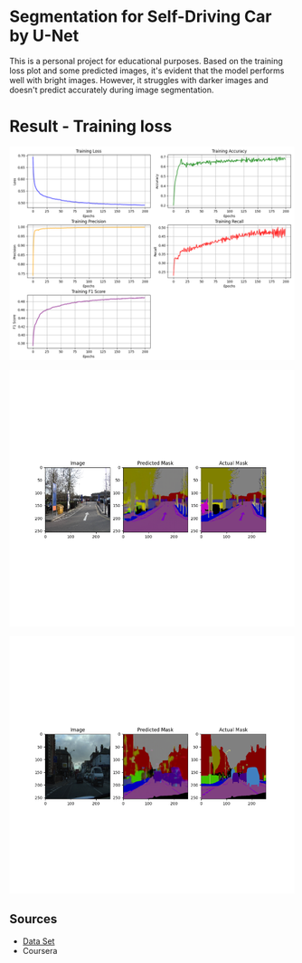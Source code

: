 
# Segmentation for Self-Driving Car by U-Net
This is a personal project for educational purposes. Based on the training loss plot and some predicted images, it's evident that the model performs well with bright images. However, it struggles with darker images and doesn't predict accurately during image segmentation.

# Result - Training loss 
 
![Training Loss](img/loss/training_loss.png)

![Result](img/img_pred/pred_1.png)

![Result](img/img_pred/pred_3.png)
## Sources

 - [Data Set](https://www.kaggle.com/datasets/carlolepelaars/camvid)
 - Coursera 
 
